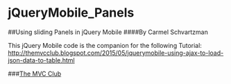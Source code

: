 # jQueryMobile_Panels
##Using sliding Panels in jQuery Mobile
####By Carmel Schvartzman

This jQuery Mobile code is the companion for the following Tutorial:
 http://themvcclub.blogspot.com/2015/05/jquerymobile-using-ajax-to-load-json-data-to-table.html

<a href="http://themvcclub.blogspot.com/2015/05/jquerymobile-using-ajax-to-load-json-data-to-table.html" imageanchor="1" target="_self" style="margin-left: 1em; margin-right: 1em;">

 

</a>

###<a href="http://themvcclub.blogspot.com/"   target="_new"  >The MVC Club</a>


